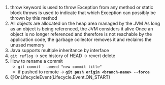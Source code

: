 1. throw keyword is used to throw Exception from any method or static block
throws is used to indicate that which Exception can possibly be thrown by this method
2. All objects are allocated on the heap area managed by the JVM
As long as an object is being referenced, the JVM considers it alive
Once an object is no longer referenced and therefore is not reachable by the application code, the garbage collector
removes it and reclaims the unused memory
3. Java supports multiple inheritance by interface
4. `git reflog` -> see history of HEAD -> revert delete
5. How to rename a commit
    - `git commit --amend "new commit title"`
    - if pushed to remote -> **`git push origin <branch-name> --force`**
6. @OnLifecycleEvent(Lifecycle.Event.ON_START)